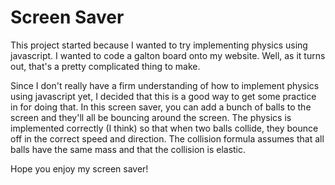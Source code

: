 # Screen Saver

This project started because I wanted to try implementing physics using javascript. I wanted to code a galton board onto my website. Well, as it turns out, that's a pretty complicated thing to make.

Since I don't really have a firm understanding of how to implement physics using javascript yet, I decided that this is a good way to get some practice in for doing that. In this screen saver, you can add a bunch of balls to the screen and they'll all be bouncing around the screen. The physics is implemented correctly (I think) so that when two balls collide, they bounce off in the correct speed and direction. The collision formula assumes that all balls have the same mass and that the collision is elastic.

Hope you enjoy my screen saver!
